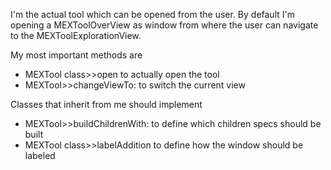 I'm the actual tool which can be opened from the user. By default I'm opening a MEXToolOverView as window from where the user can navigate to the MEXToolExplorationView.

My most important methods are
- MEXTool class>>open					to actually open the tool
- MEXTool>>changeViewTo:			to switch the current view

Classes that inherit from me should implement
- MEXTool>>buildChildrenWith:			to define which children specs should be built
- MEXTool class>>labelAddition			to define how the window should be labeled